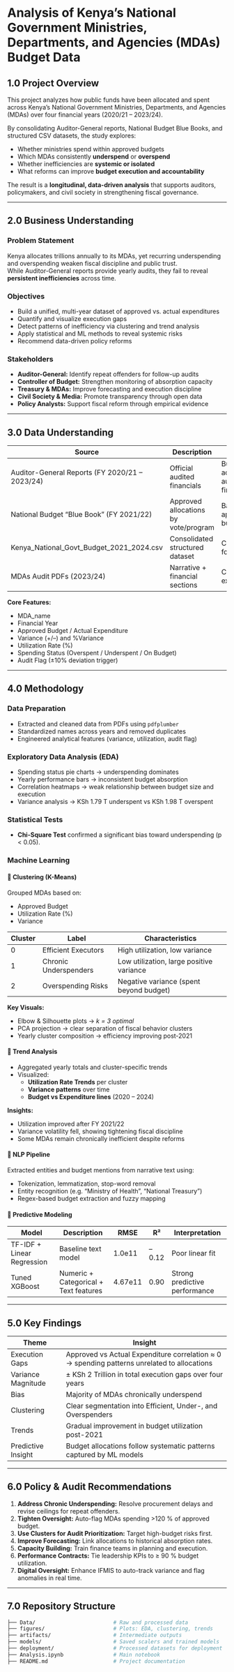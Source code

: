 # **Analysis of Kenya’s National Government Ministries, Departments, and Agencies (MDAs) Budget Data**

## **1.0 Project Overview**
This project analyzes how public funds have been allocated and spent across Kenya’s National Government Ministries, Departments, and Agencies (MDAs) over four financial years (2020/21 – 2023/24).  

By consolidating Auditor-General reports, National Budget Blue Books, and structured CSV datasets, the study explores:
- Whether ministries spend within approved budgets  
- Which MDAs consistently **underspend** or **overspend**  
- Whether inefficiencies are **systemic or isolated**  
- What reforms can improve **budget execution and accountability**

The result is a **longitudinal, data-driven analysis** that supports auditors, policymakers, and civil society in strengthening fiscal governance.

---

## **2.0 Business Understanding**

### **Problem Statement**
Kenya allocates trillions annually to its MDAs, yet recurring underspending and overspending weaken fiscal discipline and public trust.  
While Auditor-General reports provide yearly audits, they fail to reveal **persistent inefficiencies** across time.

### **Objectives**
- Build a unified, multi-year dataset of approved vs. actual expenditures  
- Quantify and visualize execution gaps  
- Detect patterns of inefficiency via clustering and trend analysis  
- Apply statistical and ML methods to reveal systemic risks  
- Recommend data-driven policy reforms

### **Stakeholders**
- **Auditor-General:** Identify repeat offenders for follow-up audits  
- **Controller of Budget:** Strengthen monitoring of absorption capacity  
- **Treasury & MDAs:** Improve forecasting and execution discipline  
- **Civil Society & Media:** Promote transparency through open data  
- **Policy Analysts:** Support fiscal reform through empirical evidence  

---

## **3.0 Data Understanding**

| **Source** | **Description** | **Purpose** |
|-------------|-----------------|--------------|
| Auditor-General Reports (FY 2020/21 – 2023/24) | Official audited financials | Budget vs. actuals, audit findings |
| National Budget “Blue Book” (FY 2021/22) | Approved allocations by vote/program | Baseline for approved budget |
| Kenya_National_Govt_Budget_2021_2024.csv | Consolidated structured dataset | Core data for analysis |
| MDAs Audit PDFs (2023/24) | Narrative + financial sections | Contextual explanations |

**Core Features:**  
- MDA_name  
- Financial Year  
- Approved Budget / Actual Expenditure  
- Variance (+/–) and %Variance  
- Utilization Rate (%)  
- Spending Status (Overspent / Underspent / On Budget)  
- Audit Flag (±10% deviation trigger)

---

## **4.0 Methodology**

### **Data Preparation**
- Extracted and cleaned data from PDFs using `pdfplumber`  
- Standardized names across years and removed duplicates  
- Engineered analytical features (variance, utilization, audit flag)

### **Exploratory Data Analysis (EDA)**
- Spending status pie charts → underspending dominates  
- Yearly performance bars → inconsistent budget absorption  
- Correlation heatmaps → weak relationship between budget size and execution  
- Variance analysis → KSh 1.79 T underspent vs KSh 1.98 T overspent  

### **Statistical Tests**
- **Chi-Square Test** confirmed a significant bias toward underspending (p < 0.05).  

### **Machine Learning**
#### 🔹 **Clustering (K-Means)**
Grouped MDAs based on:
- Approved Budget  
- Utilization Rate (%)  
- Variance  

| **Cluster** | **Label** | **Characteristics** |
|--------------|-----------|----------------------|
| 0 | Efficient Executors | High utilization, low variance |
| 1 | Chronic Underspenders | Low utilization, large positive variance |
| 2 | Overspending Risks | Negative variance (spent beyond budget) |

**Key Visuals:**
- Elbow & Silhouette plots → *k = 3 optimal*  
- PCA projection → clear separation of fiscal behavior clusters  
- Yearly cluster composition → efficiency improving post-2021  

#### 🔹 **Trend Analysis**
- Aggregated yearly totals and cluster-specific trends  
- Visualized:
  - **Utilization Rate Trends** per cluster  
  - **Variance patterns** over time  
  - **Budget vs Expenditure lines** (2020 – 2024)

**Insights:**
- Utilization improved after FY 2021/22  
- Variance volatility fell, showing tightening fiscal discipline  
- Some MDAs remain chronically inefficient despite reforms  

#### 🔹 **NLP Pipeline**
Extracted entities and budget mentions from narrative text using:
- Tokenization, lemmatization, stop-word removal  
- Entity recognition (e.g. “Ministry of Health”, “National Treasury”)  
- Regex-based budget extraction and fuzzy mapping  

#### 🔹 **Predictive Modeling**
| **Model** | **Description** | **RMSE** | **R²** | **Interpretation** |
|------------|-----------------|-----------|---------|--------------------|
| TF-IDF + Linear Regression | Baseline text model | 1.0e11 | –0.12 | Poor linear fit |
| Tuned XGBoost | Numeric + Categorical + Text features | 4.67e11 | 0.90 | Strong predictive performance |

---

## **5.0 Key Findings**

| **Theme** | **Insight** |
|------------|-------------|
| Execution Gaps | Approved vs Actual Expenditure correlation ≈ 0 → spending patterns unrelated to allocations |
| Variance Magnitude | ± KSh 2 Trillion in total execution gaps over four years |
| Bias | Majority of MDAs chronically underspend |
| Clustering | Clear segmentation into Efficient, Under-, and Overspenders |
| Trends | Gradual improvement in budget utilization post-2021 |
| Predictive Insight | Budget allocations follow systematic patterns captured by ML models |

---

## **6.0 Policy & Audit Recommendations**
1. **Address Chronic Underspending:** Resolve procurement delays and revise ceilings for repeat offenders.  
2. **Tighten Oversight:** Auto-flag MDAs spending >120 % of approved budget.  
3. **Use Clusters for Audit Prioritization:** Target high-budget risks first.  
4. **Improve Forecasting:** Link allocations to historical absorption rates.  
5. **Capacity Building:** Train finance teams in planning and execution.  
6. **Performance Contracts:** Tie leadership KPIs to ≥ 90 % budget utilization.  
7. **Digital Oversight:** Enhance IFMIS to auto-track variance and flag anomalies in real time.  

---

## **7.0 Repository Structure**
```bash
├── Data/                         # Raw and processed data
├── figures/                      # Plots: EDA, clustering, trends
├── artifacts/                    # Intermediate outputs
├── models/                       # Saved scalers and trained models
├── deployment/                   # Processed datasets for deployment
├── Analysis.ipynb                # Main notebook
├── README.md                     # Project documentation
